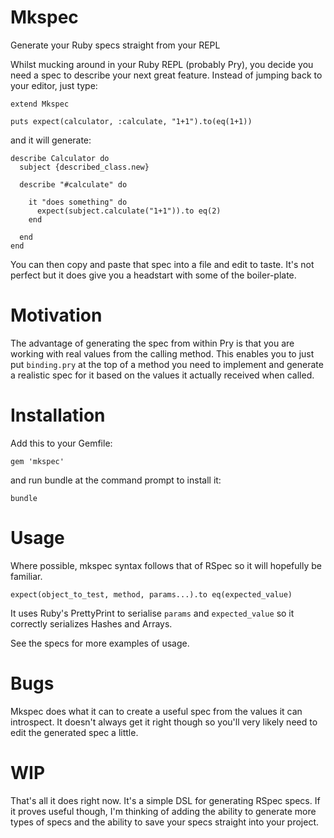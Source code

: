 Mkspec
======

Generate your Ruby specs straight from your REPL

Whilst mucking around in your Ruby REPL (probably Pry), you decide you
need a spec to describe your next great feature. Instead of jumping back
to your editor, just type:

    extend Mkspec
    
    puts expect(calculator, :calculate, "1+1").to(eq(1+1))

and it will generate:

    describe Calculator do
      subject {described_class.new}

      describe "#calculate" do

        it "does something" do
          expect(subject.calculate("1+1")).to eq(2)
        end

      end
    end
    
You can then copy and paste that spec into a file and edit to taste. It's not perfect but it does give you a headstart with some of the boiler-plate.

Motivation
==========

The advantage of generating the spec from within Pry is that you are working with real values from the calling method. This enables you to just put `binding.pry` at the top of a method you need to implement and generate a realistic spec for it based on the values it actually received when called.


Installation
============

Add this to your Gemfile:

    gem 'mkspec'

and run bundle at the command prompt to install it:

    bundle


Usage
=====

Where possible, mkspec syntax follows that of RSpec so it will hopefully be familiar.

    expect(object_to_test, method, params...).to eq(expected_value)


It uses Ruby's PrettyPrint to serialise `params` and `expected_value` so it correctly serializes Hashes and Arrays.

See the specs for more examples of usage.


Bugs
====

Mkspec does what it can to create a useful spec from the values it can introspect. It doesn't always get it right though so you'll very likely need to edit the generated spec a little.

WIP
===

That's all it does right now. It's a simple DSL for generating RSpec
specs. If it proves useful though, I'm thinking of adding the ability
to generate more types of specs and the ability to save your specs
straight into your project.
